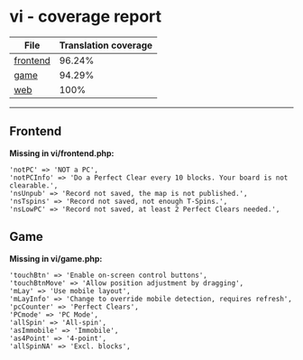 <link rel="stylesheet" href="style.css">

# vi - coverage report

<table>
<thead>
    <tr>
        <th>File</th>
        <th colspan="2">Translation coverage</th>
    </tr>
</thead>
<tbody>
    <tr><td><a href="#">frontend</a></td><td>96.24%</td><td>
        <div class="pb">
            <span class="pb-fill" style="width: 96.24%;"></span>
        </div>
    </td></tr>
    <tr><td><a href="#">game</a></td><td>94.29%</td><td>
        <div class="pb">
            <span class="pb-fill" style="width: 94.29%;"></span>
        </div>
    </td></tr>
    <tr><td><a href="#">web</a></td><td>100%</td><td>
        <div class="pb">
            <span class="pb-fill" style="width: 100%;"></span>
        </div>
    </td></tr>
</tbody></table>

-----------------------

## Frontend

**Missing in vi/frontend.php:**

```
'notPC' => 'NOT a PC',
'notPCInfo' => 'Do a Perfect Clear every 10 blocks. Your board is not clearable.',
'nsUnpub' => 'Record not saved, the map is not published.',
'nsTspins' => 'Record not saved, not enough T-Spins.',
'nsLowPC' => 'Record not saved, at least 2 Perfect Clears needed.',
```

## Game

**Missing in vi/game.php:**

```
'touchBtn' => 'Enable on-screen control buttons',
'touchBtnMove' => 'Allow position adjustment by dragging',
'mLay' => 'Use mobile layout',
'mLayInfo' => 'Change to override mobile detection, requires refresh',
'pcCounter' => 'Perfect Clears',
'PCmode' => 'PC Mode',
'allSpin' => 'All-spin',
'asImmobile' => 'Immobile',
'as4Point' => '4-point',
'allSpinNA' => 'Excl. blocks',
```

